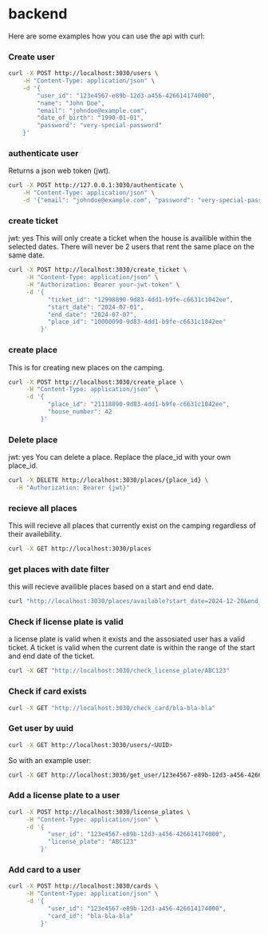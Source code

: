 # backend

Here are some examples how you can use the api with curl:

### Create user

```bash
curl -X POST http://localhost:3030/users \
    -H "Content-Type: application/json" \
    -d '{
        "user_id": "123e4567-e89b-12d3-a456-426614174000",
        "name": "John Doe",
        "email": "johndoe@example.com",
        "date_of_birth": "1990-01-01",
        "password": "very-special-password"
    }'
```

### authenticate user

Returns a json web token (jwt).

```bash
curl -X POST http://127.0.0.1:3030/authenticate \
    -H "Content-Type: application/json" \
    -d '{"email": "johndoe@example.com", "password": "very-special-password"}'
```

### create ticket

jwt: yes
This will only create a ticket when the house is availible within the selected dates.
There will never be 2 users that rent the same place on the same date.

```bash
curl -X POST http://localhost:3030/create_ticket \
     -H "Content-Type: application/json" \
     -H "Authorization: Bearer your-jwt-token" \
     -d '{
           "ticket_id": "12998890-9d83-4dd1-b9fe-c6631c1042ee",
           "start_date": "2024-07-01",
           "end_date": "2024-07-07",
           "place_id": "10000090-9d83-4dd1-b9fe-c6631c1042ee"
         }'
```

### create place

This is for creating new places on the camping.

```bash
curl -X POST http://localhost:3030/create_place \
     -H "Content-Type: application/json" \
     -d '{
           "place_id": "21118890-9d83-4dd1-b9fe-c6631c1042ee",
           "house_number": 42
         }'
```

### Delete place

jwt: yes
You can delete a place. Replace the place_id with your own place_id.

```bash
curl -X DELETE http://localhost:3030/places/{place_id} \
  -H "Authorization: Bearer {jwt}"
```

### recieve all places

This will recieve all places that currently exist on the camping regardless of their availebility.

```bash
curl -X GET http://localhost:3030/places
```

### get places with date filter

this will recieve availible places based on a start and end date.

```bash
curl "http://localhost:3030/places/available?start_date=2024-12-20&end_date=2024-12-25"
```

### Check if license plate is valid
a license plate is valid when it exists and the assosiated user has a valid ticket. A ticket is valid when the current date is within the range of the start and end date of the ticket.

```bash
curl -X GET "http://localhost:3030/check_license_plate/ABC123"
```

### Check if card exists

```bash
curl -X GET "http://localhost:3030/check_card/bla-bla-bla"
```

### Get user by uuid

```bash
curl -X GET http://localhost:3030/users/<UUID>
```

So with an example user:

```bash
curl -X GET http://localhost:3030/get_user/123e4567-e89b-12d3-a456-426614174000
```


### Add a license plate to a user

```bash
curl -X POST http://localhost:3030/license_plates \
     -H "Content-Type: application/json" \
     -d '{
           "user_id": "123e4567-e89b-12d3-a456-426614174000",
           "license_plate": "ABC123"
         }'
```

### Add card to a user

```bash
curl -X POST http://localhost:3030/cards \
     -H "Content-Type: application/json" \
     -d '{
           "user_id": "123e4567-e89b-12d3-a456-426614174000",
           "card_id": "bla-bla-bla"
         }'
```
